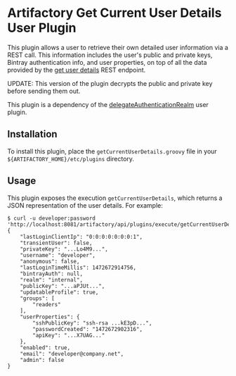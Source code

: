 Artifactory Get Current User Details User Plugin
================================================

This plugin allows a user to retrieve their own detailed user information via a
REST call. This information includes the user's public and private keys, Bintray
authentication info, and user properties, on top of all the data provided by the
[get user details][] REST endpoint. 

UPDATE: This version of the plugin decrypts the public and private key before sending them out.

This plugin is a dependency of the [delegateAuthenticationRealm][] user plugin.

Installation
------------

To install this plugin, place the `getCurrentUserDetails.groovy` file in your
`${ARTIFACTORY_HOME}/etc/plugins` directory.

Usage
-----

This plugin exposes the execution `getCurrentUserDetails`, which returns a JSON
representation of the user details. For example:

```
$ curl -u developer:password 'http://localhost:8081/artifactory/api/plugins/execute/getCurrentUserDetails'
{
    "lastLoginClientIp": "0:0:0:0:0:0:0:1",
    "transientUser": false,
    "privateKey": "...Lo4M9...",
    "username": "developer",
    "anonymous": false,
    "lastLoginTimeMillis": 1472672914756,
    "bintrayAuth": null,
    "realm": "internal",
    "publicKey": "...aPJUt...",
    "updatableProfile": true,
    "groups": [
        "readers"
    ],
    "userProperties": {
        "sshPublicKey": "ssh-rsa ...kE3pD...",
        "passwordCreated": "1472672902316",
        "apiKey": "...X7UAG..."
    },
    "enabled": true,
    "email": "developer@company.net",
    "admin": false
}
```

[get user details]: https://www.jfrog.com/confluence/display/RTF/Artifactory+REST+API#ArtifactoryRESTAPI-GetUserDetails
[delegateAuthenticationRealm]: https://github.com/JFrogDev/artifactory-user-plugins/tree/master/security/delegateAuthenticationRealm